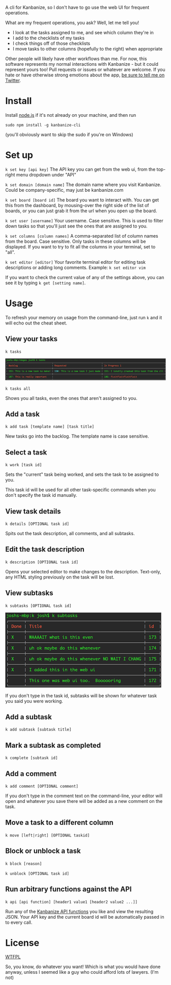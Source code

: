 A cli for Kanbanize, so I don't have to go use the web UI for frequent operations.

What are my frequent operations, you ask?  Well, let me tell you!

- I look at the tasks assigned to me, and see which column they're in
- I add to the checklists of my tasks
- I check things off of those checklists
- I move tasks to other columns (hopefully to the right) when appropriate

Other people will likely have other workflows than me.  For now, this software represents my normal interactions with Kanbanize - but it could represent yours too!  Pull requests or issues or whatever are welcome.  If you hate or have otherwise strong emotions about the app, [be sure to tell me on Twitter](https://twitter.com/TehShrike).

# Install

Install [node.js](http://nodejs.org/download/) if it's not already on your machine, and then run

	sudo npm install -g kanbanize-cli

(you'll obviously want to skip the sudo if you're on Windows)

# Set up

`k set key [api key]`  The API key you can get from the web ui, from the top-right menu dropdown under "API"

`k set domain [domain name]`  The domain name where you visit Kanbanize.  Could be company-specific, may just be kanbanize.com

`k set board [board id]`  The board you want to interact with.  You can get this from the dashboard, by mousing-over the right side of the list of boards, or you can just grab it from the url when you open up the board.

`k set user [username]`  Your username.  Case sensitive.  This is used to filter down tasks so that you'll just see the ones that are assigned to you.

`k set columns [column names]`  A comma-separated list of column names from the board.  Case sensitive.  Only tasks in these columns will be displayed.  If you want to try to fit all the columns in your terminal, set to "all".

`k set editor [editor]`  Your favorite terminal editor for editing task descriptions or adding long comments.  Example: `k set editor vim`

If you want to check the current value of any of the settings above, you can see it by typing `k get [setting name]`.

# Usage

To refresh your memory on usage from the command-line, just run `k` and it will echo out the cheat sheet.

## View your tasks

`k tasks`

![k tasks](images/tasks.png)

`k tasks all`

Shows you all tasks, even the ones that aren't assigned to you.

## Add a task

`k add task [template name] [task title]`

New tasks go into the backlog.  The template name is case sensitive.

## Select a task

`k work [task id]`

Sets the "current" task being worked, and sets the task to be assigned to you.

This task id will be used for all other task-specific commands when you don't specify the task id manually.

## View task details

`k details [OPTIONAL task id]`

Spits out the task description, all comments, and all subtasks.

## Edit the task description

`k description [OPTIONAL task id]`

Opens your selected editor to make changes to the description.  Text-only, any HTML styling previously on the task will be lost.

## View subtasks

`k subtasks [OPTIONAL task id]`

![k subtasks](images/subtasks.png)

If you don't type in the task id, subtasks will be shown for whatever task you said you were working.

## Add a subtask

`k add subtask [subtask title]`

## Mark a subtask as completed

`k complete [subtask id]`

## Add a comment

`k add comment [OPTIONAL comment]`

If you don't type in the comment text on the command-line, your editor will open and whatever you save there will be added as a new comment on the task.

## Move a task to a different column

`k move [left|right] [OPTIONAL taskid]`

## Block or unblock a task

`k block [reason]`

`k unblock [OPTIONAL task id]`

## Run arbitrary functions against the API

`k api [api function] [header1 value1 [header2 value2 ...]]`

Run any of the [Kanbanize API functions](https://kanbanize.com/ctrl_integration) you like and view the resulting JSON.  Your API key and the current board id will be automatically passed in to every call.

# License

[WTFPL](http://wtfpl2.com/)

So, you know, do whatever you want!  Which is what you would have done anyway, unless I seemed like a guy who could afford lots of lawyers.  (I'm not)
